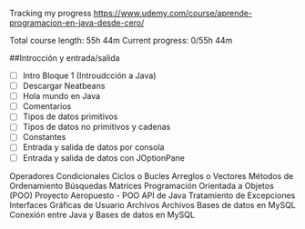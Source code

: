 Tracking my progress
https://www.udemy.com/course/aprende-programacion-en-java-desde-cero/

Total course length: 55h 44m
Current progress: 0/55h 44m

##Introcción y entrada/salida

- [ ] Intro Bloque 1 (Introudcción a Java)
- [ ] Descargar Neatbeans
- [ ] Hola mundo en Java
- [ ] Comentarios
- [ ] Tipos de datos primitivos
- [ ] Tipos de datos no primitivos y cadenas
- [ ] Constantes
- [ ] Entrada y salida de datos por consola
- [ ] Entrada y salida de datos con JOptionPane

Operadores
Condicionales
Ciclos o Bucles
Arreglos o Vectores
Métodos de Ordenamiento
Búsquedas
Matrices
Programación Orientada a Objetos (POO)
Proyecto Aeropuesto - POO
API de Java
Tratamiento de Excepciones
Interfaces Gráficas de Usuario
Archivos
Archivos
Bases de datos en MySQL
Conexión entre Java y Bases de datos en MySQL
